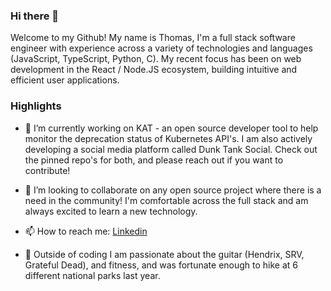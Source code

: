 ### Hi there 👋

Welcome to my Github! My name is Thomas, I'm a full stack software engineer with experience across a variety of technologies and languages (JavaScript, TypeScript, Python, C). My recent focus has been on web development in the React / Node.JS ecosystem, building intuitive and efficient user applications. 

### Highlights
- 🔭 I’m currently working on KAT - an open source developer tool to help monitor the deprecation status of Kubernetes API's. I am also actively developing a social media platform called Dunk Tank Social. Check out the pinned repo's for both, and please reach out if you want to contribute!

- 🤝 I’m looking to collaborate on any open source project where there is a need in the community! I'm comfortable across the full stack and am always excited to learn a new technology.

- 📫 How to reach me: [Linkedin](https://www.linkedin.com/in/thomas-444-ortiz/)
  
- 🎸 Outside of coding I am passionate about the guitar (Hendrix, SRV, Grateful Dead), and fitness, and was fortunate enough to hike at 6 different national parks last year.
